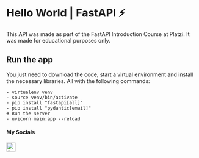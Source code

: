 # Hello World | FastAPI ⚡

This API was made as part of the FastAPI Introduction Course at Platzi. It was made for educational purposes only.

## Run the app

You just need to download the code, start a virtual environment and install the necessary libraries. All with the following commands:

```
- virtualenv venv
- source venv/bin/activate
- pip install "fastapi[all]"
- pip install "pydantic[email]"
# Run the server
- uvicorn main:app --reload
```

#### My Socials
<a href="https://www.linkedin.com/in/salmeron-alvarado/"><img align="left" src="https://raw.githubusercontent.com/yushi1007/yushi1007/main/images/linkedin.svg" alt="Salmeron | LinkedIn" width="24px"/></a>